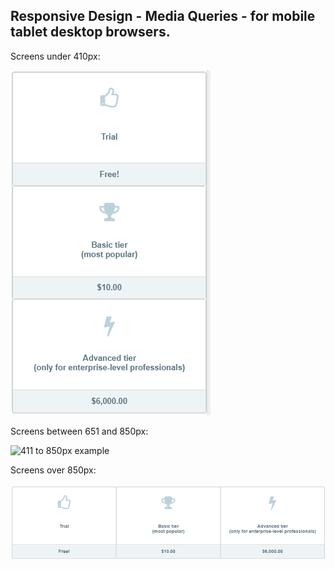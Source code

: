 ## Responsive Design - Media Queries - for mobile  tablet  desktop browsers.

Screens under 410px:

![under 650px example](img/under650.png)

Screens between 651 and 850px:

![411 to 850px example](img/411to850.png)

Screens over 850px:

![over 850px example](img/over850.png)